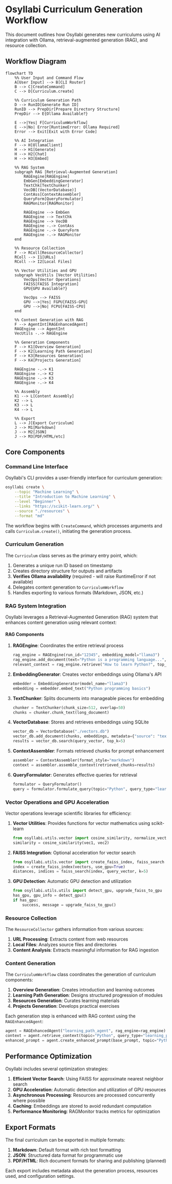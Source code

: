# Osyllabi Curriculum Generation Workflow

This document outlines how Osyllabi generates new curriculums using AI integration with Ollama, retrieval-augmented generation (RAG), and resource collection.

## Workflow Diagram

```mermaid
flowchart TD
    %% User Input and Command Flow
    A[User Input] --> B[CLI Router]
    B --> C[CreateCommand]
    C --> D[Curriculum.create]
    
    %% Curriculum Generation Path
    D --> RunID[Generate Run ID]
    RunID --> PrepDir[Prepare Directory Structure]
    PrepDir --> E{Ollama Available?}
    
    E -->|Yes| F[CurriculumWorkflow]
    E -->|No| Error[RuntimeError: Ollama Required]
    Error --> Exit[Exit with Error Code]
    
    %% AI Integration
    F --> H[OllamaClient]
    H --> H1[Generate]
    H --> H2[Chat]
    H --> H3[Embed]
    
    %% RAG System
    subgraph RAG [Retrieval-Augmented Generation]
        RAGEngine[RAGEngine]
        EmbGen[EmbeddingGenerator]
        TextChk[TextChunker]
        VecDB[(VectorDatabase)]
        ContAss[ContextAssembler]
        QueryForm[QueryFormulator]
        RAGMonitor[RAGMonitor]
        
        RAGEngine --> EmbGen
        RAGEngine --> TextChk
        RAGEngine --> VecDB
        RAGEngine -.-> ContAss
        RAGEngine -.-> QueryForm
        RAGEngine -.-> RAGMonitor
    end
    
    %% Resource Collection
    F --> RColl[ResourceCollector]
    RColl --> I1[URLs]
    RColl --> I2[Local Files]
    
    %% Vector Utilities and GPU
    subgraph VecUtils [Vector Utilities]
        VecOps[Vector Operations]
        FAISS[FAISS Integration]
        GPU{GPU Available?}
        
        VecOps --> FAISS
        GPU -->|Yes| FGPU[FAISS-GPU]
        GPU -->|No| FCPU[FAISS-CPU]
    end
    
    %% Content Generation with RAG
    F --> AgentInt[RAGEnhancedAgent]
    RAGEngine --> AgentInt
    VecUtils -.-> RAGEngine
    
    %% Generation Components
    F --> K1[Overview Generation]
    F --> K2[Learning Path Generation]
    F --> K3[Resources Generation] 
    F --> K4[Projects Generation]
    
    RAGEngine -.-> K1
    RAGEngine -.-> K2
    RAGEngine -.-> K3
    RAGEngine -.-> K4
    
    %% Assembly
    K1 --> L[Content Assembly]
    K2 --> L
    K3 --> L
    K4 --> L
    
    %% Export
    L --> J[Export Curriculum]
    J --> M1[Markdown]
    J --> M2[JSON]
    J --> M3[PDF/HTML/etc]
```

## Core Components

### Command Line Interface

Osyllabi's CLI provides a user-friendly interface for curriculum generation:

```bash
osyllabi create \
    --topic "Machine Learning" \
    --title "Introduction to Machine Learning" \
    --level "Beginner" \
    --links "https://scikit-learn.org/" \
    --source "./resources" \
    --format "md"
```

The workflow begins with `CreateCommand`, which processes arguments and calls `Curriculum.create()`, initiating the generation process.

### Curriculum Generation

The `Curriculum` class serves as the primary entry point, which:

1. Generates a unique run ID based on timestamp
2. Creates directory structure for outputs and artifacts
3. **Verifies Ollama availability** (required - will raise RuntimeError if not available)
4. Delegates content generation to `CurriculumWorkflow`
5. Handles exporting to various formats (Markdown, JSON, etc.)

### RAG System Integration

Osyllabi leverages a Retrieval-Augmented Generation (RAG) system that enhances content generation using relevant context:

#### RAG Components

1. **RAGEngine**: Coordinates the entire retrieval process

   ```python
   rag_engine = RAGEngine(run_id="12345", embedding_model="llama3")
   rag_engine.add_document(text="Python is a programming language...", metadata={"source": "documentation"})
   relevant_context = rag_engine.retrieve("How to learn Python?", top_k=5)
   ```

2. **EmbeddingGenerator**: Creates vector embeddings using Ollama's API

   ```python
   embedder = EmbeddingGenerator(model_name="llama3")
   embedding = embedder.embed_text("Python programming basics")
   ```

3. **TextChunker**: Splits documents into manageable pieces for embedding

   ```python
   chunker = TextChunker(chunk_size=512, overlap=50)
   chunks = chunker.chunk_text(long_document)
   ```

4. **VectorDatabase**: Stores and retrieves embeddings using SQLite

   ```python
   vector_db = VectorDatabase("./vectors.db")
   vector_db.add_document(chunks, embeddings, metadata={"source": "textbook"})
   results = vector_db.search(query_vector, top_k=5)
   ```

5. **ContextAssembler**: Formats retrieved chunks for prompt enhancement

   ```python
   assembler = ContextAssembler(format_style="markdown")
   context = assembler.assemble_context(retrieved_chunks=results)
   ```

6. **QueryFormulator**: Generates effective queries for retrieval

   ```python
   formulator = QueryFormulator()
   query = formulator.formulate_query(topic="Python", query_type="learning_path")
   ```

### Vector Operations and GPU Acceleration

Vector operations leverage scientific libraries for efficiency:

1. **Vector Utilities**: Provides functions for vector mathematics using scikit-learn

   ```python
   from osyllabi.utils.vector import cosine_similarity, normalize_vector
   similarity = cosine_similarity(vec1, vec2)
   ```

2. **FAISS Integration**: Optional acceleration for vector search

   ```python
   from osyllabi.utils.vector import create_faiss_index, faiss_search
   index = create_faiss_index(vectors, use_gpu=True)
   distances, indices = faiss_search(index, query_vector, k=5)
   ```

3. **GPU Detection**: Automatic GPU detection and utilization

   ```python
   from osyllabi.utils.utils import detect_gpu, upgrade_faiss_to_gpu
   has_gpu, gpu_info = detect_gpu()
   if has_gpu:
       success, message = upgrade_faiss_to_gpu()
   ```

### Resource Collection

The `ResourceCollector` gathers information from various sources:

1. **URL Processing**: Extracts content from web resources
2. **Local Files**: Analyzes source files and directories
3. **Content Analysis**: Extracts meaningful information for RAG ingestion

### Content Generation

The `CurriculumWorkflow` class coordinates the generation of curriculum components:

1. **Overview Generation**: Creates introduction and learning outcomes
2. **Learning Path Generation**: Designs structured progression of modules
3. **Resources Generation**: Curates learning materials
4. **Projects Generation**: Develops practical exercises

Each generation step is enhanced with RAG context using the `RAGEnhancedAgent`:

```python
agent = RAGEnhancedAgent("learning_path_agent", rag_engine=rag_engine)
context = agent.retrieve_context(topic="Python", query_type="learning_path")
enhanced_prompt = agent.create_enhanced_prompt(base_prompt, topic="Python", query_type="learning_path")
```

## Performance Optimization

Osyllabi includes several optimization strategies:

1. **Efficient Vector Search**: Using FAISS for approximate nearest neighbor search
2. **GPU Acceleration**: Automatic detection and utilization of GPU resources
3. **Asynchronous Processing**: Resources are processed concurrently where possible
4. **Caching**: Embeddings are stored to avoid redundant computation
5. **Performance Monitoring**: RAGMonitor tracks metrics for optimization

## Export Formats

The final curriculum can be exported in multiple formats:

1. **Markdown**: Default format with rich text formatting
2. **JSON**: Structured data format for programmatic use
3. **PDF/HTML**: Rich document formats for sharing and publishing (planned)

Each export includes metadata about the generation process, resources used, and configuration settings.
